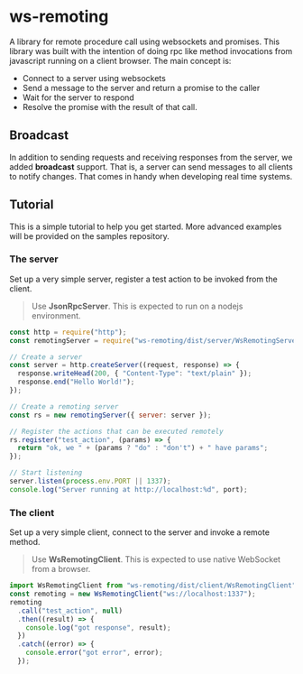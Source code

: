 # ws-remoting

A library for remote procedure call using websockets and promises. This library was built with the intention of doing rpc like method invocations from javascript running on a client browser. The main concept is:


- Connect to a server using websockets
- Send a message to the server and return a promise to the caller
- Wait for the server to respond
- Resolve the promise with the result of that call.

## Broadcast

In addition to sending requests and receiving responses from the server, we added **broadcast** support.
That is, a server can send messages to all clients to notify changes. That comes in handy when developing real time systems.

## Tutorial

This is a simple tutorial to help you get started. More advanced examples will be provided on the samples repository.

### The server

Set up a very simple server, register a test action to be invoked from the client.

> Use **JsonRpcServer**. This is expected to run on a nodejs environment.

```javascript
const http = require("http");
const remotingServer = require("ws-remoting/dist/server/WsRemotingServer");

// Create a server
const server = http.createServer((request, response) => {
  response.writeHead(200, { "Content-Type": "text/plain" });
  response.end("Hello World!");
});

// Create a remoting server
const rs = new remotingServer({ server: server });

// Register the actions that can be executed remotely
rs.register("test_action", (params) => {
  return "ok, we " + (params ? "do" : "don't") + " have params";
});

// Start listening
server.listen(process.env.PORT || 1337);
console.log("Server running at http://localhost:%d", port);
```

### The client

Set up a very simple client, connect to the server and invoke a remote method.

> Use **WsRemotingClient**. This is expected to use native WebSocket from a browser.

```javascript
import WsRemotingClient from "ws-remoting/dist/client/WsRemotingClient";
const remoting = new WsRemotingClient("ws://localhost:1337");
remoting
  .call("test_action", null)
  .then((result) => {
    console.log("got response", result);
  })
  .catch((error) => {
    console.error("got error", error);
  });
```
